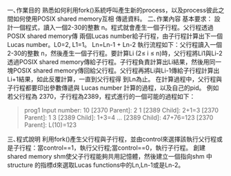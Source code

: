 一､作業目的 
  熟悉如何利用fork()系統呼叫產生新的process，以及process彼此之間如何使用POSIX shared memory互相 傳遞資料。 
二､作業內容 
  基本要求： 設計一個程式，讀入一個2-30的整數 n。程式就會產生一個子行程。父行程透過POSIX shared memory傳 兩個Lucas number給子行程，由子行程計算出下一個 Lucas number。L0=2, L1=1。 Ln=Ln-1 + Ln-2
  執行流程如下：父行程讀入一個2-30的整數 n，然後產生一個子行程。要計算Li (2≤ i ≤ n)時，父行程將Li1與Li-2 透過POSIX shared memory傳給子行程。子行程負責計算出Li結果，然後用同一塊POSIX shared memory傳回給父行程。父行程再將Li與Li-1傳給子行程計算出Li+1結果，如此反覆計算，一直到父行程得 到Ln為止。 在計算過程中，父行程與子行程都要印出參數傳遞與 Lucas number 計算的過程，以及自己的pid。 例如若父行程為 2370，子行程為2389，程式進行的一個可能的過程如下： 
> prog1 
Input number: 10
[2370 Parent]: 2 1 
[2389 Child]: 2+1=3 
[2370 Parent]: 1 3 
[2389 Child]: 1+3=4 
… 
[2389 Child]: 47+76=123
[2370 Parent]: L(10)=123


三､程式說明
  利用fork()產生父行程與子行程，並由control來選擇該執行父行程或是子行程：當control==1，執行父行程;當control==0，執行子行程。
創建shared memory shm使父子行程能夠共用記憶體，然後建立一個指向shm 中structure 的指標d來選取Lucas functions中的Ln,Ln-1或是Ln-2。

